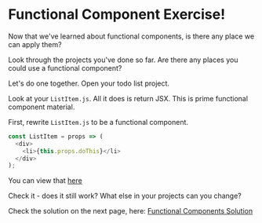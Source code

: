 # Functional Component Exercise!

Now that we've learned about functional components, is there any place we can apply them?

Look through the projects you've done so far. Are there any places you could use a functional component?

Let's do one together. Open your todo list project.

Look at your `ListItem.js`. All it does is return JSX. This is prime functional component material.

First, rewrite `ListItem.js` to be a functional component.

```javascript
const ListItem = props => (
  <div>
    <li>{this.props.doThis}</li>
  </div>
);
```

You can view that [here](https://git.generalassemb.ly/education-product/module-fe-framework-react/tree/master/exercise-solutions/functional-component-exercise)

Check it - does it still work? What else in your projects can you change?

Check the solution on the next page, here: [Functional Components Solution](lectures/02-further-react-info/08-Functional-Component-Solution.md)
